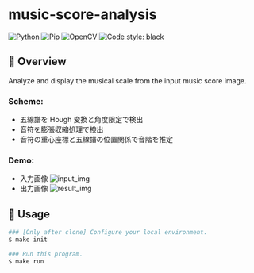 # music-score-analysis

[![Python](https://img.shields.io/badge/Python-3.11.0-green.svg)](https://www.python.org/downloads/release/python-3110/)
[![Pip](https://img.shields.io/badge/Pip-22.3.1-green.svg)](https://pip.pypa.io/en/stable/news/#v22-3-1)
[![OpenCV](https://img.shields.io/badge/OpenCV-4.7.0-red.svg)](https://opencv.org/opencv-4-7-0/)
[![Code style: black](https://img.shields.io/badge/code%20style-black-000000.svg)](https://github.com/psf/black)

## 🌱 Overview

Analyze and display the musical scale from the input music score image.

### Scheme:

- 五線譜を Hough 変換と角度限定で検出
- 音符を膨張収縮処理で検出
- 音符の重心座標と五線譜の位置関係で音階を推定

### Demo:

- 入力画像
  ![input_img](https://user-images.githubusercontent.com/63791288/218268392-2c745d44-8ef1-4241-9868-88f6f60ddad2.png)
- 出力画像
  ![result_img](https://user-images.githubusercontent.com/63791288/218268352-b17cfc7e-a5ae-4426-b431-d71a156d6d18.jpg)

## 🚀 Usage

```sh
### [Only after clone] Configure your local environment.
$ make init

### Run this program.
$ make run
```
